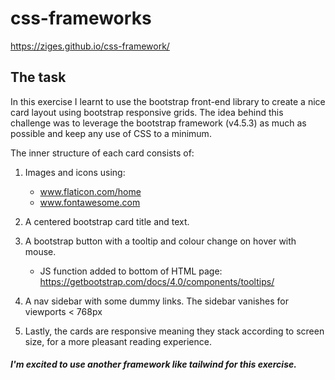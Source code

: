# css-frameworks
https://ziges.github.io/css-framework/

## The task
In this exercise I learnt to use the bootstrap front-end library to create a nice card layout using bootstrap responsive grids. 
The idea behind this challenge was to leverage the bootstrap framework (v4.5.3) as much as possible and keep any use of CSS to a minimum.

The inner structure of each card consists of:
 
1. Images and icons using:
    * www.flaticon.com/home 
    * www.fontawesome.com
    
2. A centered bootstrap card title and text.

3. A bootstrap button with a tooltip and colour change on hover with mouse.
    * JS function added to bottom of HTML page: https://getbootstrap.com/docs/4.0/components/tooltips/
    
4. A nav sidebar with some dummy links. The sidebar vanishes for viewports < 768px 

5. Lastly, the cards are responsive meaning they stack according to screen size, for a more pleasant reading experience. 

##### I'm excited to use another framework like tailwind for this exercise. 

